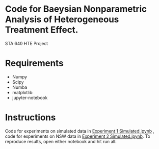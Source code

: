 # Code for Baeysian Nonparametric Analysis of Heterogeneous Treatment Effect.
STA 640 HTE Project

# Requirements
- Numpy
- Scipy
- Numba
- matplotlib 
- jupyter-notebook

# Instructions
Code for experiments on simulated data in [Experiment 1 Simulated.ipynb](https://github.com/titzehong/HTE-Project-/blob/master/Experiment%201%20Simulated.ipynb) , code for experiments on NSW data in [Experiment 2 Simulated.ipynb](https://github.com/titzehong/HTE-Project-/blob/master/Experiment%201%20Simulated.ipynb). To reproduce results,
open either notebook and hit run all.
